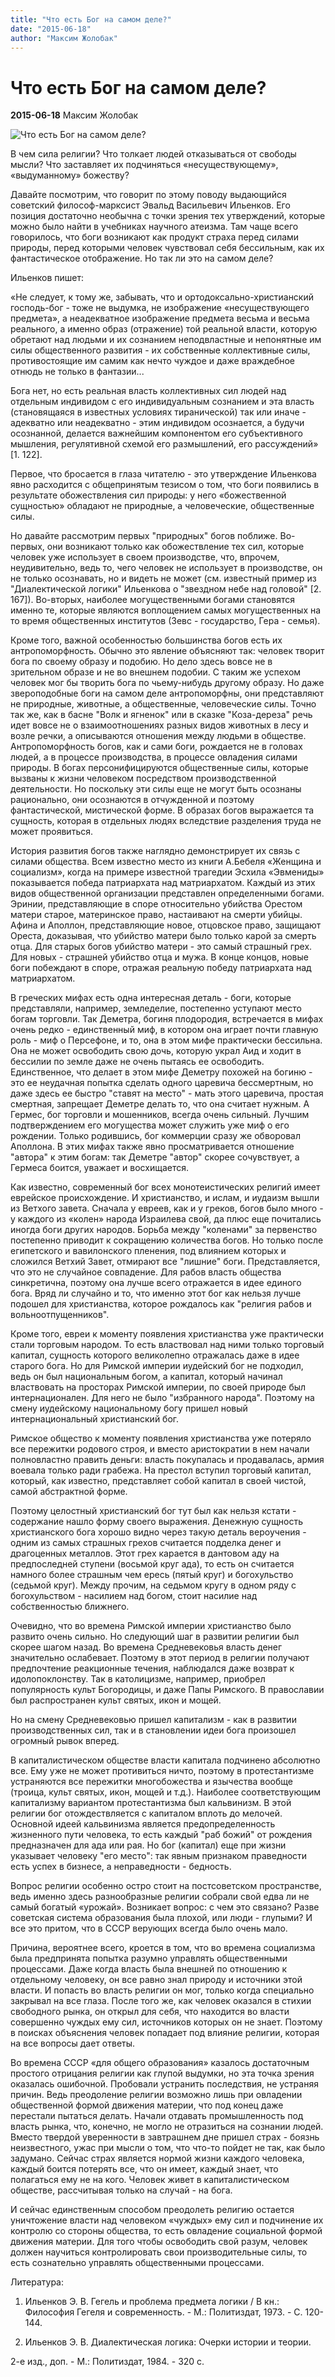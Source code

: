 ```yaml
---
title: "Что есть Бог на самом деле?"
date: "2015-06-18"
author: "Максим Жолобак"
---
```


# Что есть Бог на самом деле?

**2015-06-18** Максим Жолобак

![Что есть Бог на самом деле?](https://encrypted-tbn3.gstatic.com/images?q=tbn:ANd9GcTnDtZ1lytbrXOQ7Ofxz4NRchI-3ip2o98aDi_HKUSyMVIwoFd5vw)

В чем сила религии? Что толкает людей отказываться от свободы мысли? Что заставляет их подчиняться «несуществующему», «выдуманному» божеству?

Давайте посмотрим, что говорит по этому поводу выдающийся советский философ-марксист Эвальд Васильевич Ильенков. Его позиция достаточно необычна с точки зрения тех утверждений, которые можно было найти в учебниках научного атеизма. Там чаще всего говорилось, что боги возникают как продукт страха перед силами природы, перед которыми человек чувствовал себя бессильным, как их фантастическое отображение. Но так ли это на самом деле?

Ильенков пишет: 

«Не следует, к тому же, забывать, что и ортодоксально-христианский господь-бог - тоже не выдумка, не изображение «несуществующего предмета», а неадекватное изображение предмета весьма и весьма реального, а именно образ (отражение) той реальной власти, которую обретают над людьми и их сознанием неподвластные и непонятные им силы общественного развития - их собственные коллективные силы, противостоящие им самим как нечто чуждое и даже враждебное отнюдь не только в фантазии...

Бога нет, но есть реальная власть коллективных сил людей над отдельным индивидом с его индивидуальным сознанием и эта власть (становящаяся в известных условиях тиранической) так или иначе - адекватно или неадекватно - этим индивидом осознается, а будучи осознанной, делается важнейшим компонентом его субъективного мышления, регулятивной схемой его размышлений, его рассуждений» [1. 122].

Первое, что бросается в глаза читателю - это утверждение Ильенкова явно расходится с общепринятым тезисом о том, что боги появились в результате обожествления сил природы: у него «божественной сущностью» обладают не природные, а человеческие, общественные силы.

Но давайте рассмотрим первых "природных" богов поближе. Во-первых, они возникают только как обожествление тех сил, которые человек уже использует в своем производстве, что, впрочем, неудивительно, ведь то, чего человек не использует в производстве, он не только осознавать, но и видеть не может (см. известный пример из "Диалектической логики" Ильенкова о "звездном небе над головой" [2. 167]). Во-вторых, наиболее могущественными богами становятся именно те, которые являются воплощением самых могущественных на то время общественных институтов (Зевс - государство, Гера - семья).

Кроме того, важной особенностью большинства богов есть их антропоморфность. Обычно это явление объясняют так: человек творит бога по своему образу и подобию. Но дело здесь вовсе не в зрительном образе и не во внешнем подобии. С таким же успехом человек мог бы творить бога по чьему-нибудь другому образу. Но даже звероподобные боги на самом деле антропоморфны, они представляют не природные, животные, а общественные, человеческие силы. Точно так же, как в басне "Волк и ягненок" или в сказке "Коза-дереза" речь идет вовсе не о взаимоотношениях разных видов животных в лесу и возле речки, а описываются отношения между людьми в обществе. Антропоморфность богов, как и сами боги, рождается не в головах людей, а в процессе производства, в процессе овладения силами природы. В богах персонифицируются общественные силы, которые вызваны к жизни человеком посредством производственной деятельности. Но поскольку эти силы еще не могут быть осознаны рационально, они осознаются в отчужденной и поэтому фантастической, мистической форме. В образах богов выражается та сущность, которая в отдельных людях вследствие разделения труда не может проявиться.

История развития богов также наглядно демонстрирует их связь с силами общества. Всем известно место из книги А.Бебеля «Женщина и социализм», когда на примере известной трагедии Эсхила «Эвмениды» показывается победа патриархата над матриархатом. Каждый из этих видов общественной организации представлен определенными богами. Эринии, представляющие в споре относительно убийства Орестом матери старое, материнское право, настаивают на смерти убийцы. Афина и Аполлон, представляющие новое, отцовское право, защищают Ореста, доказывая, что убийство матери было только карой за смерть отца. Для старых богов убийство матери - это самый страшный грех. Для новых - страшней убийство отца и мужа. В конце концов, новые боги побеждают в споре, отражая реальную победу патриархата над матриархатом.

В греческих мифах есть одна интересная деталь - боги, которые представляли, например, земледелие, постепенно уступают место богам торговли. Так Деметра, богиня плодородия, встречается в мифах очень редко - единственный миф, в котором она играет почти главную роль - миф о Персефоне, и то, она в этом мифе практически бессильна. Она не может освободить свою дочь, которую украл Аид и ходит в бессилии по земле даже не очень пытаясь ее освободить. Единственное, что делает в этом мифе Деметру похожей на богиню - это ее неудачная попытка сделать одного царевича бессмертным, но даже здесь ее быстро "ставят на место" - мать этого царевича, простая смертная, запрещает Деметре делать то, что она считает нужным. А Гермес, бог торговли и мошенников, всегда очень сильный. Лучшим подтверждением его могущества может служить уже миф о его рождении. Только родившись, бог коммерции сразу же обворовал Аполлона. В этих мифах также явно просматривается отношение "автора" к этим богам: так Деметре "автор" скорее сочувствует, а Гермеса боится, уважает и восхищается.

Как известно, современный бог всех монотеистических религий имеет еврейское происхождение. И христианство, и ислам, и иудаизм вышли из Ветхого завета. Сначала у евреев, как и у греков, богов было много - у каждого из «колен» народа Израилева свой, да плюс еще почитались иногда боги других народов. Борьба между "коленами" за первенство постепенно приводит к сокращению количества богов. Но только после египетского и вавилонского пленения, под влиянием которых и сложился Ветхий Завет, отмирают все "лишние" боги. Представляется, что это не случайное совпадение. Для рабов власть общества синкретична, поэтому она лучше всего отражается в идее единого бога. Вряд ли случайно и то, что именно этот бог как нельзя лучше подошел для христианства, которое рождалось как "религия рабов и вольноотпущенников".

Кроме того, евреи к моменту появления христианства уже практически стали торговым народом. То есть властвовал над ними только торговый капитал, сущность которого великолепно отражалась даже в идее старого бога. Но для Римской империи иудейский бог не подходил, ведь он был национальным богом, а капитал, который начинал властвовать на просторах Римской империи, по своей природе был интернационален. Для него не было "избранного народа". Поэтому на смену иудейскому национальному богу пришел новый интернациональный христианский бог.

Римское общество к моменту появления христианства уже потеряло все пережитки родового строя, и вместо аристократии в нем начали полновластно править деньги: власть покупалась и продавалась, армия воевала только ради грабежа. На престол вступил торговый капитал, который, как известно, представляет собой капитал в своей чистой, самой абстрактной форме.

Поэтому целостный христианский бог тут был как нельзя кстати - содержание нашло форму своего выражения. Денежную сущность христианского бога хорошо видно через такую деталь вероучения - одним из самых страшных грехов считается подделка денег и драгоценных металлов. Этот грех карается в дантовом аду на предпоследней ступени (восьмой круг ада), то есть он считается намного более страшным чем ересь (пятый круг) и богохульство (седьмой круг). Между прочим, на седьмом кругу в одном ряду с богохульством - насилием над богом, стоит насилие над собственностью ближнего.

Очевидно, что во времена Римской империи христианство было развито очень сильно. Но следующий шаг в развитии религии был скорее шагом назад. Во времена Средневековья власть денег значительно ослабевает. Поэтому в этот период в религии получают предпочтение реакционные течения, наблюдался даже возврат к идолопоклонству. Так в католицизме, например, приобрел популярность культ Богородицы, и даже Папы Римского. В православии был распространен культ святых, икон и мощей.

Но на смену Средневековью пришел капитализм - как в развитии производственных сил, так и в становлении идеи бога произошел огромный рывок вперед.

В капиталистическом обществе власти капитала подчинено абсолютно все. Ему уже не может противиться ничто, поэтому в протестантизме устраняются все пережитки многобожества и язычества вообще (троица, культ святых, икон, мощей и т.д.). Наиболее соответствующим капитализму вариантом протестантизма был кальвинизм. В этой религии бог отождествляется с капиталом вплоть до мелочей. Основной идеей кальвинизма является предопределенность жизненного пути человека, то есть каждый "раб божий" от рождения предназначен для ада или рая. Но бог (капитал) еще при жизни указывает человеку "его место": так явным признаком праведности есть успех в бизнесе, а неправедности - бедность.

Вопрос религии особенно остро стоит на постсоветском пространстве, ведь именно здесь разнообразные религии собрали свой едва ли не самый богатый «урожай». Возникает вопрос: с чем это связано? Разве советская система образования была плохой, или люди - глупыми? И все это притом, что в СССР верующих всегда было очень мало.

Причина, вероятнее всего, кроется в том, что во времена социализма была предпринята попытка разумно управлять общественными процессами. Даже когда власть была внешней по отношению к отдельному человеку, он все равно знал природу и источники этой власти. И попасть во власть религии он мог, только когда специально закрывал на все глаза. После того же, как человек оказался в стихии свободного рынка, он открыл для себя, что находится во власти совершенно чуждых ему сил, источников которых он не знает. Поэтому в поисках объяснения человек попадает под влияние религии, которая на все вопросы дает ответы.

Во времена СССР «для общего образования» казалось достаточным простого отрицания религии как глупой выдумки, но эта точка зрения оказалась ошибочной. Пробовали устранить последствия, не устраняя причин. Ведь преодоление религии возможно лишь при овладении общественной формой движения материи, что под конец даже перестали пытаться делать. Начали отдавать промышленность под власть рынка, что, конечно, не могло не отразиться на сознании людей. Вместо твердой уверенности в завтрашнем дне пришел страх - боязнь неизвестного, ужас при мысли о том, что что-то пойдет не так, как было задумано. Сейчас страх является нормой жизни каждого человека, каждый боится потерять все, что он имеет, каждый знает, что полагаться ему не на кого. Человек живет в капиталистическом обществе, рассчитывая только на случай - на бога.

И сейчас единственным способом преодолеть религию остается уничтожение власти над человеком «чуждых» ему сил и подчинение их контролю со стороны общества, то есть овладение социальной формой движения материи. Для того чтобы освободить свой разум, человек должен научиться контролировать свои производительные силы, то есть сознательно управлять общественными процессами.

Литература: 

1. Ильенков Э. В. Гегель и проблема предмета логики / В кн.: Философия Гегеля и современность. - М.: Политиздат, 1973. - С. 120-144.

2. Ильенков Э. В. Диалектическая логика: Очерки истории и теории.

2-е изд., доп. - М.: Политиздат, 1984. - 320 с.